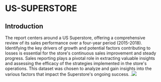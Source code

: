 # US-SUPERSTORE
## Introduction
The report centers around a US Superstore, offering a comprehensive review of its sales performance over a four-year period (2015-2018). Identifying the key drivers of growth and potential factors contributing to losses is essential for the store's continuous sales improvement and steady progress. Sales reporting plays a pivotal role in extracting valuable insights and assessing the efficacy of the strategies implemented in the store's operations. This dataset was chosen to analyze and gain insights into the various factors that impact the Superstore's ongoing success.
.![ ](superstore.jppg)
